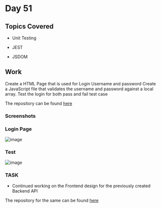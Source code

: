 # Day 51

## Topics Covered

- Unit Testing

- JEST

- JSDOM

## Work

Create a HTML Page that is used for Login
Username and password
Create a JavaScript file that validates the username and password against a local array.
Test the login for both pass and fail test case

The repository can be found [here](./Login/)

### Screenshots

### Login Page
![image](https://github.com/RajKousik/GenSparkTraining/assets/91744323/57c71f97-17ab-44a1-b973-01aa2803c1d7)

### Test
![image](https://github.com/RajKousik/GenSparkTraining/assets/91744323/8b513837-6cec-4cd7-ae82-5f441238181a)



### TASK

- Continued working on the Frontend design for the previously created Backend API

The repository for the same can be found [here](https://github.com/RajKousik/GenSparkTraining/tree/master/Day43%20-%20Jun%2010/assignments/StudentManagementUI)
